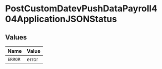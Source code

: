 # PostCustomDatevPushDataPayroll404ApplicationJSONStatus


## Values

| Name    | Value   |
| ------- | ------- |
| `ERROR` | error   |